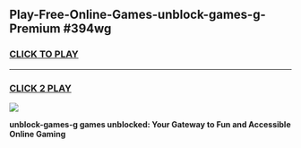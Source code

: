 
## Play-Free-Online-Games-unblock-games-g-Premium #394wg
<h3>
<a href="https://premium.freeplayer.one?title=unblock-games-g&ref=8M">CLICK TO PLAY</a></h3>
<hr>

<h3>
<a href="https://premium.freeplayer.one?title=unblock-games-g&ref=8M">CLICK 2 PLAY</a>
  
</h3>

<a href="https://premium.freeplayer.one?title=unblock-games-g&ref=8M"><img src="https://clearcache.store/games.png"></a>


**unblock-games-g games unblocked: Your Gateway to Fun and Accessible Online Gaming**
